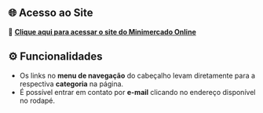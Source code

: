 ## 🌐 Acesso ao Site
🔗 **[Clique aqui para acessar o site do Minimercado Online](https://josebuss.github.io/fundamentos-sistemas-web-fase02/)**

## ⚙️ Funcionalidades
- Os links no **menu de navegação** do cabeçalho levam diretamente para a respectiva **categoria** na página.
- É possível entrar em contato por **e-mail** clicando no endereço disponível no rodapé.

